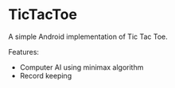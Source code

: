 TicTacToe
=========

A simple Android implementation of Tic Tac Toe.

Features:
* Computer AI using minimax algorithm
* Record keeping
